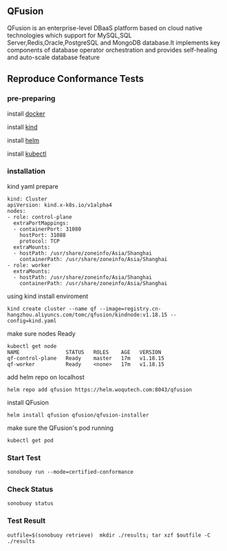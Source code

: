 ## QFusion
QFusion is an enterprise-level DBaaS platform based on cloud native technologies which support for MySQL,SQL Server,Redis,Oracle,PostgreSQL and MongoDB database.It implements key components of database operator orchestration and provides self-healing and auto-scale database feature

## Reproduce Conformance Tests
###  pre-preparing
install [docker](https://www.docker.com/get-started)

install [kind](https://kind.sigs.k8s.io/docs/user/quick-start/#installation) 

install [helm](https://github.com/helm/helm/releases)

install [kubectl](https://kubernetes.io/docs/tasks/tools/)

### installation 

kind yaml prepare

```
kind: Cluster
apiVersion: kind.x-k8s.io/v1alpha4
nodes:
- role: control-plane
  extraPortMappings:
  - containerPort: 31080
    hostPort: 31088 
    protocol: TCP
  extraMounts:
  - hostPath: /usr/share/zoneinfo/Asia/Shanghai 
    containerPath: /usr/share/zoneinfo/Asia/Shanghai
- role: worker
  extraMounts:
  - hostPath: /usr/share/zoneinfo/Asia/Shanghai
    containerPath: /usr/share/zoneinfo/Asia/Shanghai
```


using kind install enviroment

```
kind create cluster --name qf --image=registry.cn-hangzhou.aliyuncs.com/tomc/qfusion/kindnode:v1.18.15 --config=kind.yaml
```
make sure nodes Ready

```
kubectl get node
NAME               STATUS   ROLES    AGE   VERSION
qf-control-plane   Ready    master   17m   v1.18.15
qf-worker          Ready    <none>   17m   v1.18.15
```

add helm repo on localhost

```
helm repo add qfusion https://helm.woqutech.com:8043/qfusion

```

install QFusion

```
helm install qfusion qfusion/qfusion-installer

```
make sure the QFusion's pod running 

```
kubectl get pod
```



### Start Test
`sonobuoy run --mode=certified-conformance`

### Check Status
`sonobuoy status`

### Test Result
`outfile=$(sonobuoy retrieve) 
mkdir ./results; tar xzf $outfile -C ./results`
